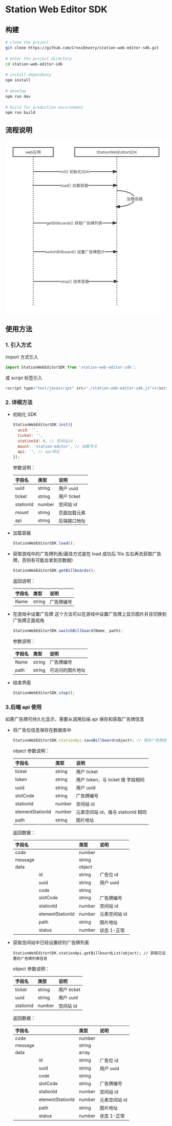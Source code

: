 # Station Web Editor SDK

## 构建

```bash
# clone the project
git clone https://github.com/CrossEevery/station-web-editor-sdk.git

# enter the project directory
cd station-web-editor-sdk

# install dependency
npm install

# develop
npm run dev

# build for production environment
npm run build
```

## 流程说明

![](public/timeline.png)

## 使用方法

### 1. 引入方式

import 方式引入

```javascript
import StationWebEditorSDK from 'station-web-editor-sdk';
```

或 script 标签引入

```javascript
<script type="text/javascript" src="./station-web-editor-sdk.js"></script>
```

### 2. 详细方法

- 初始化 SDK

  ```javascript
  StationWebEditorSDK.init({
    uuid: '',
    ticket: '',
    stationId: 0, // 空间站id
    mount: 'station-editor', // 加载节点
    api: '', // api地址
  });
  ```

  参数说明：

  | 字段名    | 类型   | 说明         |
  | --------- | ------ | ------------ |
  | uuid      | string | 用户 uuid    |
  | ticket    | string | 用户 ticket  |
  | stationId | number | 空间站 id    |
  | mount     | string | 页面加载元素 |
  | api       | string | 后端接口地址 |

- 加载容器

  ```javascript
  StationWebEditorSDK.load();
  ```

- 获取游戏中的广告牌列表(最佳方式是在 load 成功后 10s 左右再去获取广告牌，否则有可能会拿到空数据)

  ```javascript
  StationWebEditorSDK.getBillboards();
  ```

  返回说明：

  | 字段名 | 类型   | 说明       |
  | ------ | ------ | ---------- |
  | Name   | string | 广告牌编号 |

- 在游戏中设置广告牌
  这个方法可以在游戏中设置广告牌上显示图片并且切换到广告牌正面视角

  ```javascript
  StationWebEditorSDK.switchBillboard(Name, path);
  ```

  参数说明：

  | 字段名 | 类型   | 说明             |
  | ------ | ------ | ---------------- |
  | Name   | string | 广告牌编号       |
  | path   | string | 可访问的图片地址 |

- 结束界面

  ```javascript
  StationWebEditorSDK.stop();
  ```

### 3.后端 api 使用

如需广告牌可持久化显示，需要从调用后端 api 保存和获取广告牌信息

- 将广告位信息保存在数据库中

  ```javascript
  StationWebEditorSDK.stationApi.saveBillboard(object); // 保存广告牌信息
  ```

  object 参数说明：

  | 字段名           | 类型   | 说明                               |
  | ---------------- | ------ | ---------------------------------- |
  | ticket           | string | 用户 ticket                        |
  | token            | string | 用户 token，与 ticket 值 字段相同  |
  | uuid             | string | 用户 uuid                          |
  | slotCode         | string | 广告牌编号                         |
  | stationId        | number | 空间站 id                          |
  | elementStationId | number | 元素空间站 id，值与 stationId 相同 |
  | path             | string | 图片地址                           |

  返回数据：

  | 字段名  |                  | 类型   | 说明          |
  | ------- | ---------------- | ------ | ------------- |
  | code    |                  | number |
  | message |                  | string |
  | data    |                  | object |
  |         | id               | string | 广告位 id     |
  |         | uuid             | string | 用户 uuid     |
  |         | code             | string |               |
  |         | slotCode         | string | 广告牌编号    |
  |         | stationId        | number | 空间站 id     |
  |         | elementStationId | number | 元素空间站 id |
  |         | path             | string | 图片地址      |
  |         | status           | number | 状态 1-正常   |

- 获取空间站中已经设置好的广告牌列表

  ```
  StationWebEditorSDK.stationApi.getBillboardList(object); // 获取已设置的广告牌列表信息
  ```

  object 参数说明：

  | 字段名    | 类型   | 说明        |
  | --------- | ------ | ----------- |
  | ticket    | string | 用户 ticket |
  | uuid      | string | 用户 uuid   |
  | stationid | number | 空间站 id   |

  返回数据：

  | 字段名  |                  | 类型   | 说明          |
  | ------- | ---------------- | ------ | ------------- |
  | code    |                  | number |
  | message |                  | string |
  | data    |                  | array  |
  |         | id               | string | 广告位 id     |
  |         | uuid             | string | 用户 uuid     |
  |         | code             | string |               |
  |         | slotCode         | string | 广告牌编号    |
  |         | stationId        | number | 空间站 id     |
  |         | elementStationId | number | 元素空间站 id |
  |         | path             | string | 图片地址      |
  |         | status           | number | 状态 1-正常   |
